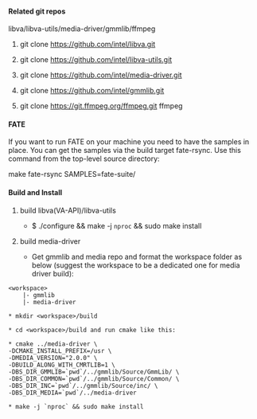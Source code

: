 

#### Related git repos

libva/libva-utils/media-driver/gmmlib/ffmpeg

1. git clone https://github.com/intel/libva.git

2. git clone https://github.com/intel/libva-utils.git

3. git clone https://github.com/intel/media-driver.git

4. git clone https://github.com/intel/gmmlib.git

5. git clone https://git.ffmpeg.org/ffmpeg.git ffmpeg

####  FATE

If you want to run FATE on your machine you need to have the samples in place. You can get the samples via the build target fate-rsync. Use this command from the top-level source directory:

make fate-rsync SAMPLES=fate-suite/

####  Build and Install

1. build libva(VA-API)/libva-utils

   * $ ./configure && make -j `nproc` && sudo make install


2. build media-driver

   * Get gmmlib and media repo and format the workspace folder as below (suggest the workspace to be a dedicated one for media driver build):

```
<workspace>
    |- gmmlib
    |- media-driver
```

    * mkdir <workspace>/build

    * cd <workspace>/build and run cmake like this:

    * cmake ../media-driver \
    -DCMAKE_INSTALL_PREFIX=/usr \
    -DMEDIA_VERSION="2.0.0" \
    -DBUILD_ALONG_WITH_CMRTLIB=1 \
    -DBS_DIR_GMMLIB=`pwd`/../gmmlib/Source/GmmLib/ \
    -DBS_DIR_COMMON=`pwd`/../gmmlib/Source/Common/ \
    -DBS_DIR_INC=`pwd`/../gmmlib/Source/inc/ \
    -DBS_DIR_MEDIA=`pwd`/../media-driver

    * make -j `nproc` && sudo make install
